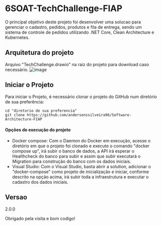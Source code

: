 # 6SOAT-TechChallenge-FIAP
O principal objetivo deste projeto foi desenvolver uma solucao para gerenciar o cadastro, pedidos, produtos e fila de entrega, sendo um sistema de controle de pedidos utilizando .NET Core, Clean Architecture e Kubernetes.

## Arquitetura do projeto
Arquivo "TechChallenge.drawio" na raiz do projeto para download caso necessário.
![image](https://github.com/user-attachments/assets/c410c3d7-856d-4145-a549-49b4571d2cd8)

## Iniciar o Projeto
Para iniciar o Projeto, é necessário clonar o projeto do GitHub num diretório de sua preferência:

```shell
cd "diretorio de sua preferencia"
git clone https://github.com/andersonssilveira96/Software-Architecture-FIAP
```
#### Opções de execução do projeto
   * Docker compose: Com o Daemon do Docker em execução, acesse o diretório em que o projeto foi clonado e execute o comando "docker compose up", irá subir o banco de dados, a API irá esperar o Healthcheck do banco para subir e assim que subir executará o Migration para construção do banco com os dados iniciais.
   * Visual Studio: Com o Visual Studio, basta abrir a solution, adicionar o "docker-compose" como projeto de inicialização e iniciar, conforme descrito na opção acima, irá subir toda a infraestrutura e executar o cadastro dos dados iniciais.
     
## Versao

2.0.0
 
Obrigado pela visita e bom codigo!
